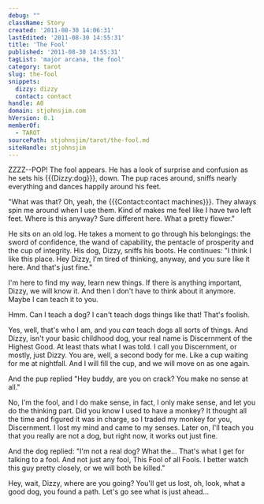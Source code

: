 ```yaml
---
debug: ""
className: Story
created: '2011-08-30 14:06:31'
lastEdited: '2011-08-30 14:55:31'
title: 'The Fool'
published: '2011-08-30 14:55:31'
tagList: 'major arcana, the fool'
category: tarot
slug: the-fool
snippets:
  dizzy: dizzy
  contact: contact
handle: A0
domain: stjohnsjim.com
hVersion: 0.1
memberOf:
  - TAROT
sourcePath: stjohnsjim/tarot/the-fool.md
siteHandle: stjohnsjim
---
```

ZZZZ--POP! The fool appears. He has a look of surprise and confusion as he sets his {{{Dizzy:dog}}}, down. The pup races around, sniffs nearly everything and dances happily around his feet.

"What was that? Oh, yeah, the {{{Contact:contact machines}}}. They always spin me around when I use them. Kind of makes me feel like I have two left feet. Where is this anyway? Sure different here. What a pretty flower."

He sits on an old log. He takes a moment to go through his belongings: the sword of confidence, the wand of capability, the pentacle of prosperity and the cup of integrity. His dog, Dizzy, sniffs his boots. He continues: "I think I like this place. Hey Dizzy, I'm tired of thinking, anyway, and you sure like it here. And that's just fine."

I'm here to find my way, learn new things. If there is anything important, Dizzy, we will know it. And then I don't have to think about it anymore. Maybe I can teach it to you.

Hmm. Can I teach a dog? I can't teach dogs things like that! That's foolish.

Yes, well, that's who I am, and you _can_ teach dogs all sorts of things. And Dizzy, isn't your basic childhood dog, your real name is Discernment of the Highest Good. At least thats what I was told. I call you Discernment, or mostly, just Dizzy. You are, well, a second body for me. Like a cup waiting for me at nightfall. And I will fill the cup, and we will move on as one again.

And the pup replied "Hey buddy, are you on crack? You make no sense at all."

No, I'm the fool, and I do make sense, in fact, I only make sense, and let you do the thinking part. Did you know I used to have a monkey? It thought all the time and figured it was in charge, so I traded my monkey for you, Discernment. I lost my mind and came to my senses. Later on, I'll teach you that you really are not a dog, but right now, it works out just fine.

And the dog replied: "I'm not a real dog? What the... That's what I get for talking to a fool. And not just any fool, This Fool of all Fools. I better watch this guy pretty closely, or we will both be killed."

Hey, wait, Dizzy, where are you going? You'll get us lost, oh, look, what a good dog, you found a path. Let's go see what is just ahead...

